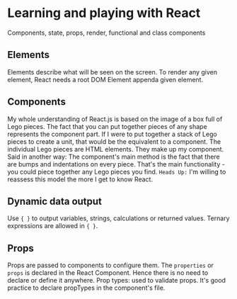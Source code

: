 # Learning and playing with React
Components, state, props, render, functional and class components

## Elements
Elements describe what will be seen on the screen. 
To render any given element, React needs a root DOM Element appenda given element. 



## Components
My whole understanding of React.js is based on the image of a box full of Lego pieces.
The fact that you can put together pieces of any shape represents the component part.
If I were to put together a stack of Lego pieces to create a unit, that would be 
the equivalent to a component. The individual Lego pieces are HTML elements. They 
make up my component. 
Said in another way: The component's main method is the fact that there are bumps and
indentations on every piece. That's the main functionality - you could piece together
any Lego pieces you find.
`Heads Up:` I'm willing to reassess this model the more I get to know React.

## Dynamic data output
Use `{ }` to output variables, strings, calculations or returned values.
Ternary expressions are allowed in `{ }`.

## Props
Props are passed to components to configure them.
The `properties` or `props` is declared in the React Component. 
Hence there is no need to declare or define it anywhere.
Prop types: used to validate props. It's good practice to declare propTypes in the component's file.
